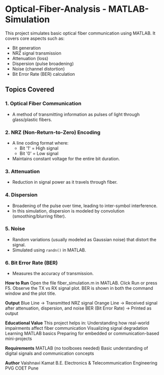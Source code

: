# Optical-Fiber-Analysis - MATLAB-Simulation

This project simulates basic optical fiber communication using MATLAB. It covers core aspects such as:

- Bit generation
- NRZ signal transmission
- Attenuation (loss)
- Dispersion (pulse broadening)
- Noise (channel distortion)
- Bit Error Rate (BER) calculation

## Topics Covered

### 1. Optical Fiber Communication
- A method of transmitting information as pulses of light through glass/plastic fibers.
### 2. NRZ (Non-Return-to-Zero) Encoding
- A line coding format where:
  - Bit '1' = High signal
  - Bit '0' = Low signal
- Maintains constant voltage for the entire bit duration.
### 3. Attenuation
- Reduction in signal power as it travels through fiber.
### 4. Dispersion
- Broadening of the pulse over time, leading to inter-symbol interference.
- In this simulation, dispersion is modeled by convolution (smoothing/blurring filter).
### 5. Noise
- Random variations (usually modeled as Gaussian noise) that distort the signal.
- Simulated using `randn()` in MATLAB.
### 6. Bit Error Rate (BER)
- Measures the accuracy of transmission.

**How to Run**
Open the file fiber_simulation.m in MATLAB.
Click Run or press F5.
Observe the TX vs RX signal plot.
BER is shown in both the command window and the plot title.

**Output**
Blue Line → Transmitted NRZ signal
Orange Line → Received signal after attenuation, dispersion, and noise
BER (Bit Error Rate) → Printed as output

**Educational Value**
This project helps in:
Understanding how real-world impairments affect fiber communication
Visualizing signal degradation
Learning MATLAB basics
Preparing for embedded or communication-based mini-projects

**Requirements**
MATLAB (no toolboxes needed)
Basic understanding of digital signals and communication concepts

**Author**
Vaishnavi Kamat
B.E. Electronics & Telecommunication Engineering
PVG COET Pune


